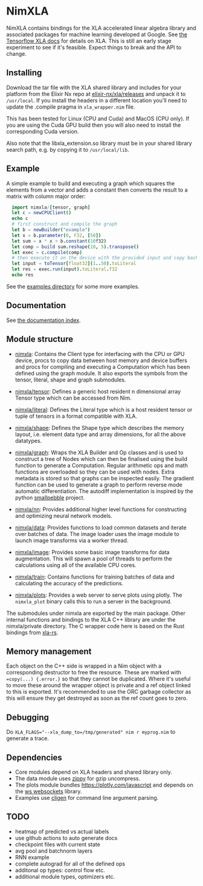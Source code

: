 # NimXLA
NimXLA contains bindings for the XLA accelerated linear algebra library and associated packages for machine learning developed at Google. See [the Tensorflow XLA docs](https://www.tensorflow.org/xla) for details on XLA. This is still an early stage experiment to see if it's feasible. Expect things to break and the API to change.

## Installing
Download the tar file with the XLA shared library and includes for your platform from the Elixir Nx repo at [elixir-nx/xla/releases](https://github.com/elixir-nx/xla/releases) and unpack it to `/usr/local`. If you install the headers in a different location you'll need to update the .compile pragma in `xla_wrapper.nim` file.

This has been tested for Linux (CPU and Cuda) and MacOS (CPU only). If you are using the Cuda GPU build then you will also need to install the corresponding Cuda version. 

Also note that the libxla_extension.so library must be in your shared library search path, e.g. by copying it to `/usr/local/lib`.

## Example 
A simple example to build and executing a graph which squares the elements from a vector and adds a constant then converts the result to a matrix with column major order:

```nim
  import nimxla/[tensor, graph]
  let c = newCPUClient()
  echo c
  # first construct and compile the graph
  let b = newBuilder("example")
  let x = b.parameter(0, F32, [50])
  let sum = x * x + b.constant(10f32)
  let comp = build sum.reshape(10, 5).transpose()
  let exec = c.compile(comp)
  # then execute it on the device with the provided input and copy back the result
  let input = toTensor[float32](1..50).toLiteral
  let res = exec.run(input).toLiteral.f32
  echo res
```
See the [examples directory](https://github.com/jnb666/nimxla/tree/main/examples) for some more examples.

## Documentation
See [the documentation index](https://jnb666.github.io/nimxla/htdocs/theindex.html).

## Module structure
- [nimxla](https://jnb666.github.io/nimxla/htdocs/nimxla.html): Contains the Client type for interfacing with the CPU or GPU device, procs to copy data between host memory and device buffers and procs for compiling and executing a Computation which has been defined using the graph module. It also exports the symbols from the tensor, literal, shape and graph submodules.

- [nimxla/tensor](https://jnb666.github.io/nimxla/htdocs/tensor.html): Defines a generic host resident n dimensional array Tensor type which can be accessed from Nim.

- [nimxla/literal](https://jnb666.github.io/nimxla/htdocs/literal.html): Defines the Literal type which is a host resident tensor or tuple of tensors in a format compatible with XLA.

- [nimxla/shape](https://jnb666.github.io/nimxla/htdocs/shape.html): Defines the Shape type which describes the memory layout, i.e. element data type and array dimensions, for all the above datatypes.

- [nimxla/graph](https://jnb666.github.io/nimxla/htdocs/graph.html): Wraps the XLA Builder and Op classes and is used to construct a tree of Nodes which can then be finalised using the build function to generate a Computation. Regular arithmetic ops and math functions are overloaded so they can be used with nodes. Extra metadata is stored so that graphs can be inspected easily. The gradient function can be used to generate a graph to perform reverse mode automatic differentiation. The autodiff implementation is inspired by the python [smallpebble](https://github.com/sradc/smallpebble) project.

- [nimxla/nn](https://jnb666.github.io/nimxla/htdocs/nn.html): Provides additional higher level functions for constructing and optimizing neural network models.

- [nimxla/data](https://jnb666.github.io/nimxla/htdocs/data.html): Provides functions to load common datasets and iterate over batches of data. The image loader uses the image module to launch image transforms via a worker thread.

- [nimxla/image](https://jnb666.github.io/nimxla/htdocs/image.html): Provides some basic image transforms for data augmentation. This will spawn a pool of threads to perform the calculations using all of the available CPU cores.

- [nimxla/train](https://jnb666.github.io/nimxla/htdocs/train.html): Contains functions for training batches of data and calculating the accuracy of the predictions.

- [nimxla/plots](https://jnb666.github.io/nimxla/htdocs/plots.html): Provides a web server to serve plots using plotly. The `nimxla_plot` binary calls this to run a server in the background.

The submodules under nimxla are exported by the main package. Other internal functions and bindings to the XLA C++ library are under the nimxla/private directory. The C wrapper code here is based on the Rust bindings from [xla-rs](https://github.com/LaurentMazare/xla-rs).

## Memory management
Each object on the C++ side is wrapped in a Nim object with a corresponding destructor to free the resource. These are marked with `=copy(...) {.error.}` so that they cannot be duplicated. Where it's useful to move these around the wrapper object is private and a ref object linked to this is exported. It's recommended to use the ORC garbage collector as this will ensure they get destroyed as soon as the ref count goes to zero.

## Debugging
Do
```XLA_FLAGS="--xla_dump_to=/tmp/generated" nim r myprog.nim```
to generate a trace.

## Dependencies
- Core modules depend on XLA headers and shared library only.
- The data module uses [zippy](https://github.com/guzba/zippy) for gzip uncompress.
- The plots module bundles https://plotly.com/javascript and depends on the [ws websockets](https://github.com/treeform/ws) library.
- Examples use [cligen](https://github.com/c-blake/cligen) for command line argument parsing.

## TODO
- heatmap of predicted vs actual labels
- use github actions to auto generate docs
- checkpoint files with current state
- avg pool and batchnorm layers
- RNN example
- complete autograd for all of the defined ops
- additonal op types: control flow etc.
- additional module types, optimizers etc.
